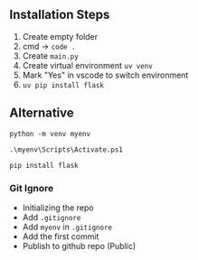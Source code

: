 ## Installation Steps

1. Create empty folder
2. cmd -> `code .`
3. Create `main.py`
4. Create virtual environment `uv venv`
5. Mark "Yes" in vscode to switch environment
6. `uv pip install flask`

## Alternative

```
python -m venv myenv

.\myenv\Scripts\Activate.ps1

pip install flask
```

### Git Ignore

- Initializing the repo
- Add `.gitignore`
- Add `myenv` in `.gitignore`
- Add the first commit
- Publish to github repo (Public)
